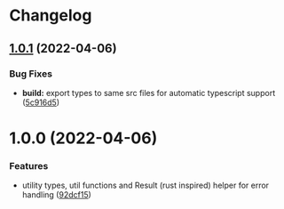 # Changelog

## [1.0.1](https://github.com/quantizians/common-ts/compare/v1.0.0...v1.0.1) (2022-04-06)


### Bug Fixes

* **build:** export types to same src files for automatic typescript support ([5c916d5](https://github.com/quantizians/common-ts/commit/5c916d5226c52800da051a7a4a3b7c29b662cbff))

# 1.0.0 (2022-04-06)


### Features

* utility types, util functions and Result (rust inspired) helper for error handling ([92dcf15](https://github.com/quantizians/common-ts/commit/92dcf15f7b66738b62b151177b4ebefa42b73721))
